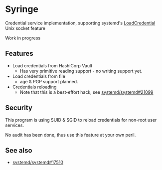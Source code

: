 # Syringe

Credential service implementation, supporting systemd's [LoadCredential][systemd-load-credential] Unix socket feature

Work in progress

## Features

- Load credentials from HashiCorp Vault
    - Has very primitive reading support - no writing support yet.
- Load credentials from file
    - age & PGP support planned.
- Credentials reloading
    - Note that this is a best-effort hack, see [systemd/systemd#21099][systemd-issue-21099]

## Security

This program is using SUID & SGID to reload credentials for non-root user services.

No audit has been done, thus use this feature at your own peril.

## See also
- [systemd/systemd#17510][systemd-pr-17510]

[systemd-load-credential]: https://www.freedesktop.org/software/systemd/man/systemd.exec.html#LoadCredential=ID:PATH
[systemd-issue-21099]: https://github.com/systemd/systemd/issues/21099
[systemd-pr-17510]: https://github.com/systemd/systemd/pull/17510
